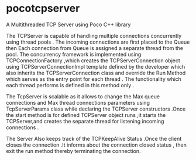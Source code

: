 # pocotcpserver
A Multithreaded TCP Server using Poco C++ library  

The TCPServer is capable of handling multiple connections concurrently using 
thread pools . The incoming connections are first placed to the Queue then
Each connection from Queue is assigned a separate thread from the pool.
The concurrency framework is implemented using TCPConnectionFactory ,which
creates the TCPServerConnection object using TCPServerConnectionImpl <class template> 
 template defined by the developer which also inherits the TCPServerConnection class 
 and override the Run Method which serves as the entry point for each thread .
 The functionality which each thread performs is defined in this method only .
 
The TcpServer is scalable as it allows to change the Max queue connections and Max 
thread connections parameters using TcpServerParams class while declaring the TCPServer
constructors .Once the start method is for defined TCPServer object runs ,it starts the 
TCPServer,and  creates the separate thread for listening incoming connections .

The Server Also keeps track of the TCPKeepAlive Status .Once the client closes the connection .It informs about the connection closed status , then exit the run method thereby terminating the connection.




